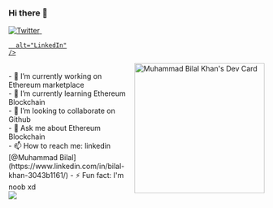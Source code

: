 ### Hi there 👋

<div align="left">  <a href="https://app.daily.dev/bkhan7276" target="blank">
  <a href="https://twitter.com/bilal_k_b__">
    <img
      src="https://img.shields.io/twitter/follow/omBratteng?label=Twitter&logo=twitter&style=flat-square&color=1da1f2&logoColor=ffffff"
      alt="Twitter"
    />
  </a>
  <a href="https://www.linkedin.com/in/bilal-khan-3043b1161/">
    <img
         <a href=""/>
     
      alt="LinkedIn"
    />
  </a>
  
  <img 
       width="256"
       align="right"
       src="https://api.daily.dev/devcards/e64b61a401e1432789bb8e0eea0c0ac5.png?r=lqn"  alt="Muhammad Bilal Khan's Dev Card"/></a>
</div>
  <br/>
- 🔭 I’m currently working on Ethereum marketplace <br/>
- 🌱 I’m currently learning Ethereum  Blockchain <br/>
- 👯 I’m looking to collaborate on Github <br/>
- 💬 Ask me about Ethereum Blockchain  <br/>
- 📫 How to reach me: linkedin [@Muhammad Bilal](https://www.linkedin.com/in/bilal-khan-3043b1161/)  
- ⚡ Fun fact: I'm noob xd <br/>

<img src="https://github-readme-stats.vercel.app/api?username=b-khan7276&&show_icons=true&title_color=ffffff&icon_color=bb2acf&text_color=daf7dc&bg_color=151515">

